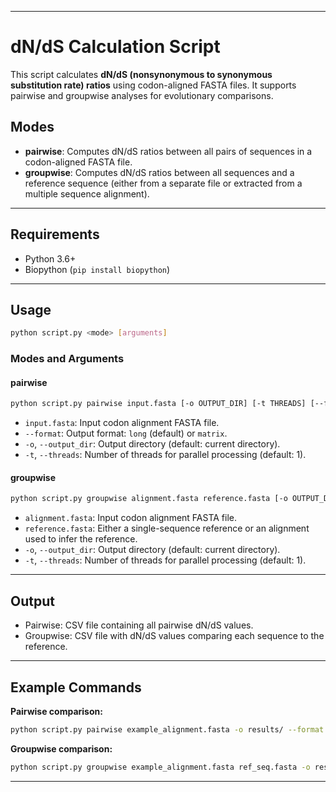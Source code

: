 
---

# dN/dS Calculation Script

This script calculates **dN/dS (nonsynonymous to synonymous substitution rate) ratios** using codon-aligned FASTA files. It supports pairwise and groupwise analyses for evolutionary comparisons.

## Modes

* **pairwise**: Computes dN/dS ratios between all pairs of sequences in a codon-aligned FASTA file.
* **groupwise**: Computes dN/dS ratios between all sequences and a reference sequence (either from a separate file or extracted from a multiple sequence alignment).

---

## Requirements

* Python 3.6+
* Biopython (`pip install biopython`)

---

## Usage

```bash
python script.py <mode> [arguments]
```

### Modes and Arguments

#### **pairwise**

```bash
python script.py pairwise input.fasta [-o OUTPUT_DIR] [-t THREADS] [--format FORMAT]
```

* `input.fasta`: Input codon alignment FASTA file.
* `--format`: Output format: `long` (default) or `matrix`.
* `-o`, `--output_dir`: Output directory (default: current directory).
* `-t`, `--threads`: Number of threads for parallel processing (default: 1).

#### **groupwise**

```bash
python script.py groupwise alignment.fasta reference.fasta [-o OUTPUT_DIR] [-t THREADS]
```

* `alignment.fasta`: Input codon alignment FASTA file.
* `reference.fasta`: Either a single-sequence reference or an alignment used to infer the reference.
* `-o`, `--output_dir`: Output directory (default: current directory).
* `-t`, `--threads`: Number of threads for parallel processing (default: 1).

---

## Output

* Pairwise: CSV file containing all pairwise dN/dS values.
* Groupwise: CSV file with dN/dS values comparing each sequence to the reference.

---

## Example Commands

**Pairwise comparison:**

```bash
python script.py pairwise example_alignment.fasta -o results/ --format long
```

**Groupwise comparison:**

```bash
python script.py groupwise example_alignment.fasta ref_seq.fasta -o results/
```

---



